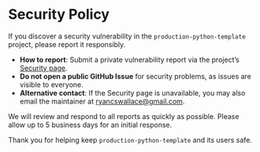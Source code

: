 # Security Policy

If you discover a security vulnerability in the `production-python-template` project, please report it responsibly.

- **How to report**: Submit a private vulnerability report via the project’s [Security page](https://github.com/ryancswallace/production-python-template/security/advisories/new).
- **Do not open a public GitHub Issue** for security problems, as issues are visible to everyone.
- **Alternative contact**: If the Security page is unavailable, you may also email the maintainer at [ryancswallace@gmail.com](mailto:ryancswallace@gmail.com).

We will review and respond to all reports as quickly as possible. Please allow up to 5 business days for an initial response.

Thank you for helping keep `production-python-template` and its users safe.
